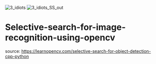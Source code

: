 ![3_idiots](https://user-images.githubusercontent.com/43008075/130376235-437b2a0a-9f6a-42ad-8f60-87a48c30963f.png)
![3_idiots_SS_out](https://user-images.githubusercontent.com/43008075/130376243-18e8b483-febb-4329-ad88-07d5afa0e8b0.png)
# Selective-search-for-image-recognition-using-opencv
source: https://learnopencv.com/selective-search-for-object-detection-cpp-python
